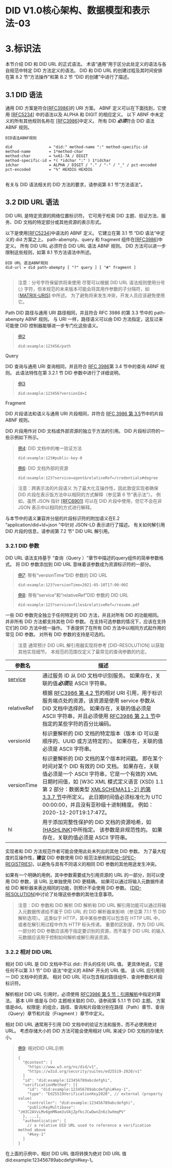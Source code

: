# DID V1.0核心架构、数据模型和表示法-03

# 3.标识法

本节介绍 DID 和 DID URL 的正式语法。 术语“通用”用于区分此处定义的语法与各自规范中特定 DID 方法定义的语法。 DID 和 DID URL 的创建过程及其时间安排在第 8.2 节“方法操作”和第 B.2 节 “DID 的创建”中进行了描述。

## 3.1 DID 语法

通用 DID 方案是符合[[RFC3986\]](https://www.w3.org/TR/2021/PR-did-core-20210803/#bib-rfc3986)的 URI 方案。 ABNF 定义可以在下面找到，它使用 [[RFC5234\]](https://www.w3.org/TR/2021/PR-did-core-20210803/#bib-rfc5234) 中的语法以及 ALPHA 和 DIGIT 的相应定义。 以下 ABNF 中未定义的所有其他规则名称在 [[RFC3986\]](https://www.w3.org/TR/2021/PR-did-core-20210803/#bib-rfc3986)中定义。 所有 DID ***必须***符合 DID 语法 ABNF 规则。

```
DID语法ABNF规则

did                = "did:" method-name ":" method-specific-id
method-name        = 1*method-char
method-char        = %x61-7A / DIGIT
method-specific-id = *( *idchar ":" ) 1*idchar
idchar             = ALPHA / DIGIT / "." / "-" / "_" / pct-encoded
pct-encoded        = "%" HEXDIG HEXDIG
```

![点击并拖拽以移动](data:image/gif;base64,R0lGODlhAQABAPABAP///wAAACH5BAEKAAAALAAAAAABAAEAAAICRAEAOw==)

有关与 DID 语法相关的 DID 方法的要求，请参阅第 8.1 节“方法语法”。

## 3.2 DID URL 语法

DID URL 是特定资源的网络位置标识符。 它可用于检索 DID 主题、验证方法、服务、DID 文档的特定部分或其他资源的表示形式。

以下是使用[[RFC5234\]](https://www.w3.org/TR/2021/PR-did-core-20210803/#bib-rfc5234)中语法的 ABNF 定义。 它建立在第 3.1 节 “DID 语法”中定义的 did 方案之上。 path-abempty、query 和 fragment 组件在[[RFC3986\]](https://www.w3.org/TR/2021/PR-did-core-20210803/#bib-rfc3986)中定义。 所有 DID URL 必须符合 DID URL 语法 ABNF 规则。 DID 方法可以进一步限制这些规则，如第 8.1 节方法语法中所述。

```
DID URL 语法ABNF规则
did-url = did path-abempty [ "?" query ] [ "#" fragment ]
```

![点击并拖拽以移动](data:image/gif;base64,R0lGODlhAQABAPABAP///wAAACH5BAEKAAAALAAAAAABAAEAAAICRAEAOw==)

> 注意：分号字符保留供将来使用
>  尽管可以根据 DID URL 语法规则使用分号 (;) 字符，但本规范的未来版本可能会将其用作参数的子分隔符，如[[MATRIX-URIS\]](https://www.w3.org/TR/2021/PR-did-core-20210803/#bib-matrix-uris) 中所述。 为了避免将来发生冲突，开发人员应该避免使用它。

Path
 DID 路径与通用 URI 路径相同，并且符合 RFC 3986 的第 3.3 节中的 path-abempty ABNF 规则。 与 URI 一样，路径语义可以由 DID 方法指定，这反过来可能使 DID 控制器能够进一步专门化这些语义。

> [例2](https://www.w3.org/TR/2021/PR-did-core-20210803/#example-2)
>
> ```
> did:example:123456/path
> ```

Query

DID 查询与通用 URI 查询相同，并且符合 [RFC 3986](https://www.rfc-editor.org/rfc/rfc3986#section-3.4)第 3.4 节中的查询 ABNF 规则。 此语法特性在第 3.2.1 节 DID 参数中进行了详细说明。

> [例3](https://www.w3.org/TR/2021/PR-did-core-20210803/#example-3)
>
> ```
> did:example:123456?versionId=1
> ```

Fragment

DID 片段语法和语义与通用 URI 片段相同，并符合 [RFC 3986 第 3.5](https://www.rfc-editor.org/rfc/rfc3986#section-3.5)节中的片段 ABNF 规则。

DID 片段用作对 DID 文档或外部资源的独立于方法的引用。 DID 片段标识符的一些示例如下所示。

> [例4](https://www.w3.org/TR/2021/PR-did-core-20210803/#example-4-a-unique-verification-method-in-a-did-document): DID 文档中的唯一验证方法
>
> ```
> did:example:123#public-key-0
> ```

> [例6](https://www.w3.org/TR/2021/PR-did-core-20210803/#example-6-a-resource-external-to-a-did-document): DID 文档外部的资源
>
> ```
> did:example:123?service=agent&relativeRef=/credentials#degree
> ```

> 注意：跨表示法的片段语义
>  为了最大化互操作性，因此敦促实现者确保 DID 片段在表示饭方法中以相同的方式解释（参见第 6 节“表示法”）。 例如，虽然 JSON 指针 [[RFC6901]](https://www.w3.org/TR/2021/PR-did-core-20210803/#bib-rfc6901) 可以在 DID 片段中使用，但它不会在非 JSON 表示中以相同的方式进行解释。

与本节中的语义兼容并分层的片段标识符的附加语义在E.2 “application/did+ld+json ”中针对 JSON-LD 表示进行了描述。 有关如何解引用 DID 片段的信息，请参阅第 7.2 节“ DID URL 解引用。

### 3.2.1 DID 参数

DID URL 语法支持基于 “查询（Query ）“章节中描述的query组件的简单参数格式。 将 DID 参数添加到 DID URL 意味着该参数成为资源标识符的一部分。

> [例7](https://www.w3.org/TR/2021/PR-did-core-20210803/#example-7-a-did-url-with-a-versiontime-did-parameter): 带有“versionTime”DID 参数的 DID URL
>
> ```
> did:example:123?versionTime=2021-05-10T17:00:00Z
> ```

> [例8](https://www.w3.org/TR/2021/PR-did-core-20210803/#example-8-a-did-url-with-a-service-and-a-relativeref-did-parameter): 带有“service”和“relativeRef”DID 参数的 DID URL
>
> ```
> did:example:123?service=files&relativeRef=/resume.pdf
> ```

一些 DID 参数完全独立于任何特定的 DID 方法，并且对所有 DID 的功能相同。 并非所有 DID 方法都支持其他 DID 参数。 在支持可选参数的情况下，应该在支持它们的 DID 方法中统一操作。 下表提供了在所有 DID 方法中以相同方式起作用的常见 DID 参数。 对所有 DID 参数的支持是可选的。

> 注意
>  通常预计 DID URL 解引用器实现将参考 [DID-RESOLUTION] 以获取其他实现细节。 本规范的范围仅定义了最常见的查询参数的约定。

| 参数名                                                       | 描述                                                         |
| ------------------------------------------------------------ | ------------------------------------------------------------ |
| [service](https://www.w3.org/TR/2021/PR-did-core-20210803/#dfn-service) | 通过服务 ID 从 DID 文档中识别服务。 如果存在，关联的值***必须***是 ASCII 字符串。 |
| relativeRef                                                  | 根据 [RFC3986 第 4.2 节](https://www.rfc-editor.org/rfc/rfc3986#section-4.2)的相对 URI 引用，用于标识服务端点处的资源，该资源是使用 service 参数从 DID 文档中选择的。 如果存在，关联的值必须是 ASCII 字符串，并且必须使用 [RFC3986 第 2.1 节](https://www.rfc-editor.org/rfc/rfc3986#section-2.1)中指定的某些字符的百分比编码。 |
| versionId                                                    | 标识要解析的 DID 文档的特定版本（版本 ID 可以是顺序的、UUID 或方法特定的）。 如果存在，关联的值必须是 ASCII 字符串。 |
| versionTime                                                  | 标识要解析的 DID 文档的某个版本时间戳。 即在某个时间对某个 DID 有效的 DID 文档。 如果存在，关联值必须是一个 ASCII 字符串，它是一个有效的 XML 日期时间值，如 [W3C XML 模式定义语言 (XSD) 1.1 第 2 部分：数据类型 [XMLSCHEMA11-2\] 的第 3.3.7 节](https://www.w3.org/TR/xmlschema11-2/)中所定义。 此日期时间值必须标准化为 UTC 00:00:00，并且没有亚秒级十进制精度。 例如：2020-12-20T19:17:47Z。 |
| hl                                                           | 用于添加完整性保护的 DID 文档的资源哈希，如[[HASHLINK\]](https://www.w3.org/TR/2021/PR-did-core-20210803/#bib-hashlink)中所指定。 该参数是非规范性的。 如果存在，关联的值必须是 ASCII 字符串。 |

实现者和 DID 方法规范作者可能会使用此处未列出的其他 DID 参数。 为了最大程度的互操作性，**建议** DID 参数使用 DID 规范注册机制[[DID-SPEC-REGISTRIES\]](https://www.w3.org/TR/2021/PR-did-core-20210803/#bib-did-spec-registries)，以避免与具有不同语义的相同 DID 参数的其他用途发生冲突。

如果有一个明确的用例，其中参数需要成为引用资源的 URL 的一部分，则可以使用 DID 参数，该 URL 比单独使用 DID 更精确。 如果可以通过将输入元数据传递给 DID 解析器来表达相同的功能，则预计不会使用 DID 参数。 [[DID-RESOLUTION\]](https://www.w3.org/TR/2021/PR-did-core-20210803/#bib-did-resolution)中讨论了处理这些参数的其他注意事项。

> 注意：DID 参数和 DID 解析
>  DID 解析和 DID URL 解引用功能可以通过将输入元数据传递给不属于 DID URL 的 DID 解析器来影响（参见第 7.1.1 节 DID 解析选项）。 这类似于 HTTP，其中某些参数可以包含在 HTTP URL 中，或者在解引用过程中作为 HTTP 标头传递。 重要的区别是，作为 DID URL 一部分的 DID 参数应该用于指定要识别的资源，而不属于 DID URL 的输入元数据应该用于控制如何解析或解引用该资源。



### 3.2.2 相对 DID URL

 相对 DID URL 是 DID 文档中不以 did:<method-name>:<method-specific-id> 开头的任何 URL 值。 更具体地说，它是任何不以第 3.1 节” DID 语法“中定义的 ABNF 开头的 URL 值。 该 URL 应引用同一 DID 文档中的资源。 相对 DID URL 可以包含相对路径组件、查询参数和片段标识符。

解析相对 DID URL 引用时，必须使用 [RFC3986 第 5 节：引用解析](https://www.rfc-editor.org/rfc/rfc3986#section-5)中指定的算法。 基本 URI 值是与 DID 主题相关联的 DID，请参阅第 5.1.1 节 DID 主题。 方案值是did。 权限是<method-name>:<method-specific-id> 的组合，路径、查询和片段值分别在路径（Path）章节、查询（Query）章节和片段（Fragment ）章节中定义。

相对 DID URL 通常用于引用 DID 文档中的验证方法和服务，而不必使用绝对 URL。 考虑存储大小的 DID 方法可能会使用相对 URL 来减少 DID 文档的存储大小。

> [例9](https://www.w3.org/TR/2021/PR-did-core-20210803/#example-9-an-example-of-a-relative-did-url): 相对DID URL示例
>
> ```
> {
>   "@context": [
>     "https://www.w3.org/ns/did/v1",
>     "https://w3id.org/security/suites/ed25519-2020/v1"
>   ]
>   "id": "did:example:123456789abcdefghi",
>   "verificationMethod": [{
>     "id": "did:example:123456789abcdefghi#key-1",
>     "type": "Ed25519VerificationKey2020", // external (property value)
>     "controller": "did:example:123456789abcdefghi",
>     "publicKeyMultibase": "zH3C2AVvLMv6gmMNam3uVAjZpfkcJCwDwnZn6z3wXmqPV"
>   }, ...],
>   "authentication": [
>     // a relative DID URL used to reference a verification method above
>     "#key-1"
>   ]
> }
> ```

在上面的示例中，相对 DID URL 值将转换为绝对 DID URL 值 did:example:123456789abcdefghi#key-1。